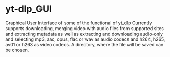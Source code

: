 # yt-dlp_GUI
Graphical User Interface of some of the functional of yt_dlp
Currently supports downloading, merging video with audio files from supported sites and extracting metadata as well as extracting and downloading audio-only and selecting mp3, aac, opus, flac or wav as audio codecs and h264, h265, av01 or h263 as video codecs. A directory, where the file will be saved can be chosen.
